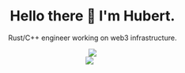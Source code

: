 <!--
Inspired by https://github.com/alexandresanlim/alexandresanlim/blob/master/README.md
-->
<h1 align='center'>
  Hello there 👋 I'm Hubert.
</h1>

<p align='center'>
  Rust/C++ engineer working on web3 infrastructure.
</p>



<p align='center'>
  
  <a href="https://www.linkedin.com/in/hubert-bugaj/">
    <img src="https://img.shields.io/badge/linkedin-%230077B5.svg?&style=for-the-badge&logo=linkedin&logoColor=black" />
  </a>
  <br>
    <img src="https://lesnyrumcajs.github.io/assets/mail.png" />
  &nbsp;&nbsp;
</p>
<!--
<p align='center'>
  <a href="#"><img src="https://github-readme-stats.vercel.app/api?username=lesnyrumcajs&show_icons=true&count_private=true&theme=dark" width="350"></a>
</p>
-->
<!--
**LesnyRumcajs/LesnyRumcajs** is a ✨ _special_ ✨ repository because its `README.md` (this file) appears on your GitHub profile.
https://lesnyrumcajs.github.io/about/
Here are some ideas to get you started:

- 🔭 I’m currently working on ...
- 🌱 I’m currently learning ...
- 👯 I’m looking to collaborate on ...
- 🤔 I’m looking for help with ...
- 💬 Ask me about ...
- 📫 How to reach me: ...
- 😄 Pronouns: ...
- ⚡ Fun fact: ...
-->
